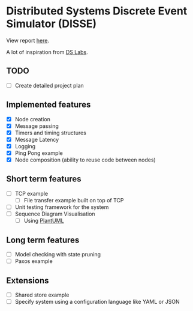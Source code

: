 # Distributed Systems Discrete Event Simulator (DISSE)

View report [here](https://www.overleaf.com/project/640244e50c059ab2d68e51de).

A lot of inspiration from [DS Labs](https://github.com/emichael/dslabs).

## TODO

- [ ] Create detailed project plan

## Implemented features

- [X] Node creation
- [X] Message passing
- [X] Timers and timing structures
- [X] Message Latency
- [X] Logging
- [X] Ping Pong example
- [X] Node composition (ability to reuse code between nodes)

## Short term features

- [ ] TCP example
  - [ ] File transfer example built on top of TCP
- [ ] Unit testing framework for the system
- [ ] Sequence Diagram Visualisation
  - [ ] Using [PlantUML](https://plantuml.com/en-dark/sequence-diagram)

## Long term features

- [ ] Model checking with state pruning
- [ ] Paxos example

## Extensions

- [ ] Shared store example
- [ ] Specify system using a configuration language like YAML or JSON
